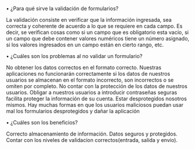 • ¿Para qué sirve la validación de formularios? 

La validación consiste en verificar que la información ingresada, sea correcta y
 coherente de acuerdo a lo que se requiere en cada campo. Es decir, se verifican cosas 
 como si un campo que es obligatorio esta vacío, si un campo que debe contener valores 
 numéricos tiene un número asignado, si los valores ingresados en un campo están en cierto rango, etc.



• ¿Cuáles son los problemas al no validar un formulario? 


No obtener los datos correctos en el formato correcto. Nuestras aplicaciones no funcionarán correctamente si los datos de nuestros usuarios se almacenan en el formato incorrecto, son incorrectos o se omiten por completo.
No contar con la protección de los datos de nuestros usuarios. Obligar a nuestros usuarios a introducir contraseñas seguras facilita proteger la información de su cuenta.
Estar desprotegidos nosotros mismos. Hay muchas formas en que los usuarios maliciosos puedan usar mal los formularios desprotegidos y dañar la aplicación


• ¿Cuáles son los beneficios? 

Correcto almacenamiento de información.
Datos seguros y protegidos.
Contar con los niveles de validacion correctos(entrada, salida y envio).